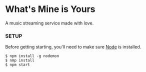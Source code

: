 # What's Mine is Yours

A music streaming service made with love. 


### SETUP

Before getting starting, you'll need to make sure [Node](https://nodejs.org/) is installed.

    $ npm install -g nodemon
    $ nmp install
    $ npm start